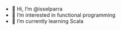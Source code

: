 - 👋 Hi, I’m @isselparra
- 👀 I’m interested in functional programming
- 🌱 I’m currently learning Scala
<!---
isselparra/isselparra is a ✨ special ✨ repository because its `README.md` (this file) appears on your GitHub profile.
You can click the Preview link to take a look at your changes.
--->
